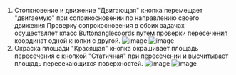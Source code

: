 1. Столкновение и движение
   "Двигающая" кнопка перемещает "двигаемую" при соприкосновении по направлению своего движения
   Проверку сопрокосновения в обоих задачах осуществляет класс Buttonanglecoords путем проверки пересечения координат одной кнопки с другой.
   ![image](https://github.com/user-attachments/assets/109a064c-8d16-424c-9752-7e9a1bc20228)
   ![image](https://github.com/user-attachments/assets/e24a0224-c697-4ad2-beca-b440156c1e07)
2. Окраска площади
   "Красящая" кнопка окрашивает площадь пересечения с кнопкой "Статичная" при пересечении и высчитывает площадь пересекающихся поверхностей.
   ![image](https://github.com/user-attachments/assets/45c1e04d-a364-4d27-b986-db7f392f1e4d)
   ![image](https://github.com/user-attachments/assets/03bb1546-3724-4398-a2bf-e6b831e4364a)

